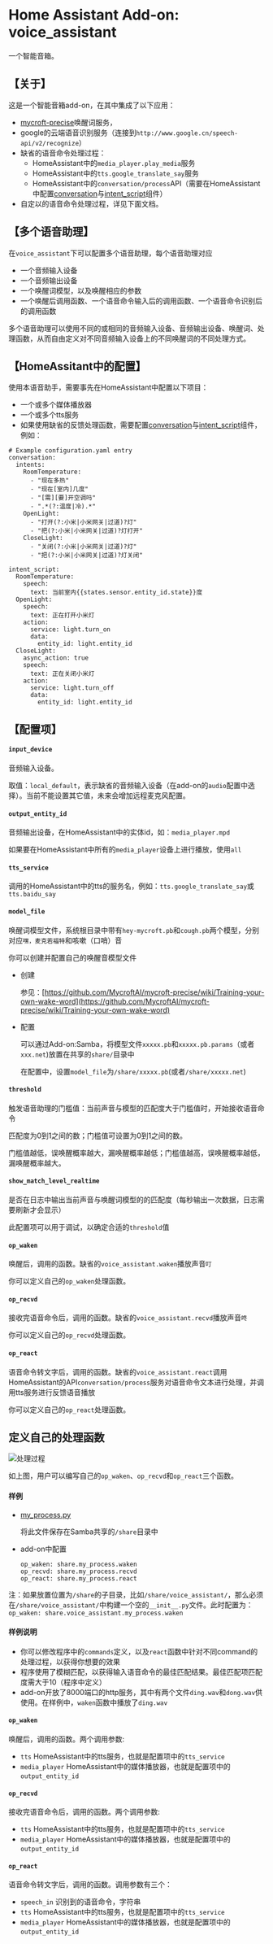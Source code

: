 # Home Assistant Add-on: voice_assistant

一个智能音箱。

## 【关于】

这是一个智能音箱add-on，在其中集成了以下应用：
- [mycroft-precise](https://github.com/MycroftAI/mycroft-precise/)唤醒词服务，
- google的云端语音识别服务（连接到`http://www.google.cn/speech-api/v2/recognize`）
- 缺省的语音命令处理过程：
    - HomeAssistant中的`media_player.play_media`服务
    - HomeAssistant中的`tts.google_translate_say`服务
    - HomeAssistant中的`conversation/process`API（需要在HomeAssistant中配置[conversation](https://www.home-assistant.io/integrations/conversation/)与[intent_script](https://www.home-assistant.io/integrations/intent_script)组件）
- 自定以的语音命令处理过程，详见下面文档。


## 【多个语音助理】

在`voice_assistant`下可以配置多个语音助理，每个语音助理对应

- 一个音频输入设备
- 一个音频输出设备
- 一个唤醒词模型，以及唤醒相应的参数
- 一个唤醒后调用函数、一个语音命令输入后的调用函数、一个语音命令识别后的调用函数

多个语音助理可以使用不同的或相同的音频输入设备、音频输出设备、唤醒词、处理函数，从而自由定义对不同音频输入设备上的不同唤醒词的不同处理方式。

## 【HomeAssitant中的配置】

使用本语音助手，需要事先在HomeAssistant中配置以下项目：

- 一个或多个媒体播放器
- 一个或多个tts服务
- 如果使用缺省的反馈处理函数，需要配置[conversation](https://www.home-assistant.io/integrations/conversation/)与[intent_script](https://www.home-assistant.io/integrations/intent_script)组件，例如：

```
# Example configuration.yaml entry
conversation:
  intents:
    RoomTemperature:
      - "现在多热"
      - "现在[室内]几度"
      - "[需][要]开空调吗"
      - ".*(?:温度|冷).*"
    OpenLight:
      - "打开(?:小米|小米网关|过道)?灯"
      - "把(?:小米|小米网关|过道)?灯打开"
    CloseLight:
      - "关闭(?:小米|小米网关|过道)?灯"
      - "把(?:小米|小米网关|过道)?灯关闭"

intent_script:
  RoomTemperature:
    speech:
      text: 当前室内{{states.sensor.entity_id.state}}度
  OpenLight:
    speech:
      text: 正在打开小米灯
    action:
      service: light.turn_on
      data: 
        entity_id: light.entity_id
  CloseLight:
    async_action: true
    speech:
      text: 正在关闭小米灯
    action:
      service: light.turn_off
      data: 
        entity_id: light.entity_id
```

## 【配置项】

#### `input_device`

音频输入设备。

取值：`local_default`，表示缺省的音频输入设备（在add-on的`audio`配置中选择）。当前不能设置其它值，未来会增加远程麦克风配置。

#### `output_entity_id`

音频输出设备，在HomeAssistant中的实体id，如：`media_player.mpd`

如果要在HomeAssistant中所有的`media_player`设备上进行播放，使用`all`

#### `tts_service`

调用的HomeAssistant中的tts的服务名，例如：`tts.google_translate_say`或`tts.baidu_say`

#### `model_file`

唤醒词模型文件，系统根目录中带有`hey-mycroft.pb`和`cough.pb`两个模型，分别对应`嘿，麦克若福特`和咳嗽（口哨）音

你可以创建并配置自己的唤醒音模型文件

- 创建

  参见：[https://github.com/MycroftAI/mycroft-precise/wiki/Training-your-own-wake-word](https://github.com/MycroftAI/mycroft-precise/wiki/Training-your-own-wake-word)

- 配置

  可以通过Add-on:Samba，将模型文件`xxxxx.pb`和`xxxxx.pb.params`（或者`xxx.net`)放置在共享的`share/`目录中

  在配置中，设置`model_file`为`/share/xxxxx.pb`(或者`/share/xxxxx.net`)

#### `threshold`

触发语音助理的门槛值：当前声音与模型的匹配度大于门槛值时，开始接收语音命令

匹配度为0到1之间的数；门槛值可设置为0到1之间的数。

门槛值越低，误唤醒概率越大，漏唤醒概率越低；门槛值越高，误唤醒概率越低，漏唤醒概率越大。

#### `show_match_level_realtime`

是否在日志中输出当前声音与唤醒词模型的的匹配度（每秒输出一次数据，日志需要刷新才会显示）

此配置项可以用于调试，以确定合适的`threshold`值

#### `op_waken`

唤醒后，调用的函数。缺省的`voice_assistant.waken`播放声音`叮`

你可以定义自己的`op_waken`处理函数。

#### `op_recvd`

接收完语音命令后，调用的函数。缺省的`voice_assistant.recvd`播放声音`咚`

你可以定义自己的`op_recvd`处理函数。

#### `op_react`

语音命令转文字后，调用的函数。缺省的`voice_assistant.react`调用HomeAssistant的API`conversation/process`服务对语音命令文本进行处理，并调用tts服务进行反馈语音播放

你可以定义自己的`op_react`处理函数。


## 定义自己的处理函数

![处理过程](https://github.com/zhujisheng/hassio-addons/raw/master/voice_assistant/process.JPG)

如上图，用户可以编写自己的`op_waken`、`op_recvd`和`op_react`三个函数。

#### 样例

- [my_process.py](https://github.com/zhujisheng/hassio-addons/blob/master/voice_assistant/my_process.py)

  将此文件保存在Samba共享的`/share`目录中

- add-on中配置

  ```
  op_waken: share.my_process.waken
  op_recvd: share.my_process.recvd
  op_react: share.my_process.react
  ```

 注：如果放置位置为`/share`的子目录，比如`/share/voice_assistant/`，那么必须在`/share/voice_assistant/`中构建一个空的`__init__.py`文件。此时配置为：`op_waken: share.voice_assistant.my_process.waken`

#### 样例说明

- 你可以修改程序中的`commands`定义，以及`react`函数中针对不同command的处理过程，以获得你想要的效果
- 程序使用了模糊匹配，以获得输入语音命令的最佳匹配结果。最佳匹配项匹配度需大于10（程序中定义）
- add-on开放了8000端口的http服务，其中有两个文件`ding.wav`和`dong.wav`供使用。在样例中，`waken`函数中播放了`ding.wav`

#### `op_waken`

唤醒后，调用的函数。两个调用参数:

- `tts` HomeAssistant中的tts服务，也就是配置项中的`tts_service`
- `media_player` HomeAssistant中的媒体播放器，也就是配置项中的`output_entity_id`

#### `op_recvd`

接收完语音命令后，调用的函数。两个调用参数:

- `tts` HomeAssistant中的tts服务，也就是配置项中的`tts_service`
- `media_player` HomeAssistant中的媒体播放器，也就是配置项中的`output_entity_id`

#### `op_react`

语音命令转文字后，调用的函数。调用参数有三个：

- `speech_in` 识别到的语音命令，字符串
- `tts` HomeAssistant中的tts服务，也就是配置项中的`tts_service`
- `media_player` HomeAssistant中的媒体播放器，也就是配置项中的`output_entity_id`
